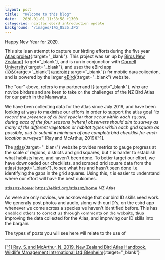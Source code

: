 ```yaml
---
layout: post
title:  "Welcome to this blog"
date:   2020-01-01 11:38:58 +1300
categories: nzatlas ebird introduction update
background: '/images/IMG_8535.JPG'
---
```

Happy New Year for 2020.

This site is an attempt to capture our birding efforts during the five year [Atlas project](atlasnz-home){:target="_blank"}. This project was set up by [Birds New Zealand](osnz-home){:target="_blank"}, and is run in conjunction with [Cornell University](cornell-home){:target="_blank"}, and uses the eBird app ([iOS](ebird-app-iOS){:target="_blank"}/[android](ebird-app-an){:target="_blank"}) for mobile data collection, and is powered by the larger [eBird](ebird-home){:target="_blank"} website.

[atlasnz-home]:  https://ebird.org/atlasnz/home
[ebird-home]:    https://ebird.org/
[osnz-home]:     https://www.birdsnz.org.nz/
[cornell-home]:  https://www.birds.cornell.edu/home/
[ebird-app-iOS]: https://apps.apple.com/nz/app/ebird/id988799279
[ebird-app-an]: https://play.google.com/store/apps/details?id=edu.cornell.birds.ebird&hl=en

The "our" above, refers to my partner and [I](about-me){:target="_blank"}, who are novice birders and are keen to take on the challenges of the NZ Bird Atlas for our patch in the Manawatu. 

[about-me]:      https://ebird.org/atlasnz/profile/MTQwMDcyNQ

We have been collecting data for the Atlas since July 2019, and have been looking at ways to maximise our efforts in order to support the atlas goal *“to record the presence of all bird species that occur within each square, during each of the four seasons [where] observers should aim to survey as many of the different vegetation or habitat types within each grid square as possible, and to submit a minimum of one complete bird checklist for each location surveyed”* (Ray and McArthur, 2019)[^1].

The [atlas](atlasnz-home){:target="_blank"} website provides metrics to gauge progress at the scale of regions, districts and grid squares, but it is harder to establish what habitats have, and haven't been done. To better target our effort, we have downloaded our checklists, and scraped grid square data from the [atlas](atlasnz-home){:target="_blank"}, to see what has and hasn't been done i.e. identifying the gaps in the grid squares. Using this, it is easier to understand where our effort will have the best outcomes.

[atlasnz-home]:  https://ebird.org/atlasnz/home NZ Atlas

As were are only novices, we acknowledge that our bird ID skills need work. We generally post photos and audio, along with our ID's, on the ebird app whenever we come across a species we haven't identified before. This has enabled others to correct us through comments on the website, thus improving the data collected for the Atlas, and improving our ID skills into the bargain.

The types of posts you will see here will relate to the use of 

---

[[^1] Ray, S. and McArthur, N. 2019. New Zealand Bird Atlas Handbook. Wildlife Management International Ltd, Blenheim](atlas-handbook){:target="_blank"}

[atlas-handbook]: https://birdatlas.co.nz/assets/0ee293e775/New-Zealand-Bird-Atlas-Handbook-version-1.pdf